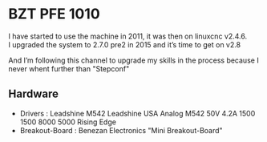# BZT PFE 1010
I have started to use the machine in 2011, it was then on linuxcnc v2.4.6.  
I upgraded the system to 2.7.0 pre2 in 2015 and it’s time to get on v2.8

And I’m following this channel to upgrade my skills in the process because I never whent further than "Stepconf"
## Hardware
- Drivers : Leadshine M542
Leadshine USA	Analog M542 50V 4.2A	1500	1500	8000	5000	Rising Edge	
- Breakout-Board : Benezan Electronics "Mini Breakout-Board"
